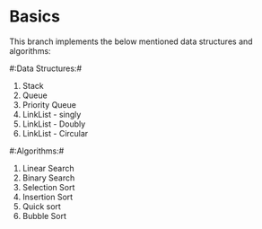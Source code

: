 # Basics
This branch implements the below mentioned data structures and algorithms:

#:Data Structures:#

1. Stack
2. Queue
3. Priority Queue
4. LinkList - singly
5. LinkList - Doubly
6. LinkList - Circular

#:Algorithms:#

1. Linear Search
2. Binary Search
3. Selection Sort
4. Insertion Sort
5. Quick sort
6. Bubble Sort
